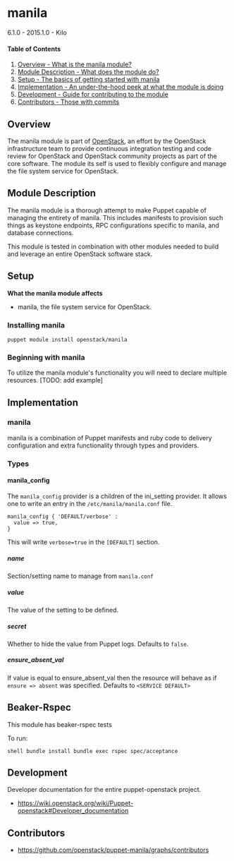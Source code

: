 manila
=======

6.1.0 - 2015.1.0 - Kilo

#### Table of Contents

1. [Overview - What is the manila module?](#overview)
2. [Module Description - What does the module do?](#module-description)
3. [Setup - The basics of getting started with manila](#setup)
4. [Implementation - An under-the-hood peek at what the module is doing](#implementation)
5. [Development - Guide for contributing to the module](#development)
6. [Contributors - Those with commits](#contributors)

Overview
--------

The manila module is part of [OpenStack](https://github.com/openstack), an effort by the OpenStack infrastructure team to provide continuous integration testing and code review for OpenStack and OpenStack community projects as part of the core software.  The module its self is used to flexibly configure and manage the file system service for OpenStack.

Module Description
------------------

The manila module is a thorough attempt to make Puppet capable of managing the entirety of manila.  This includes manifests to provision such things as keystone endpoints, RPC configurations specific to manila, and database connections.

This module is tested in combination with other modules needed to build and leverage an entire OpenStack software stack.

Setup
-----

**What the manila module affects**

* manila, the file system service for OpenStack.

### Installing manila

    puppet module install openstack/manila

### Beginning with manila

To utilize the manila module's functionality you will need to declare multiple resources.  [TODO: add example]


Implementation
--------------

### manila

manila is a combination of Puppet manifests and ruby code to delivery configuration and extra functionality through types and providers.

### Types

#### manila_config

The `manila_config` provider is a children of the ini_setting provider. It allows one to write an entry in the `/etc/manila/manila.conf` file.

```puppet
manila_config { 'DEFAULT/verbose' :
  value => true,
}
```

This will write `verbose=true` in the `[DEFAULT]` section.

##### name

Section/setting name to manage from `manila.conf`

##### value

The value of the setting to be defined.

##### secret

Whether to hide the value from Puppet logs. Defaults to `false`.

##### ensure_absent_val

If value is equal to ensure_absent_val then the resource will behave as if `ensure => absent` was specified. Defaults to `<SERVICE DEFAULT>`

Beaker-Rspec
------------

This module has beaker-rspec tests

To run:

``shell
bundle install
bundle exec rspec spec/acceptance
``

Development
-----------

Developer documentation for the entire puppet-openstack project.

* https://wiki.openstack.org/wiki/Puppet-openstack#Developer_documentation

Contributors
------------

* https://github.com/openstack/puppet-manila/graphs/contributors
